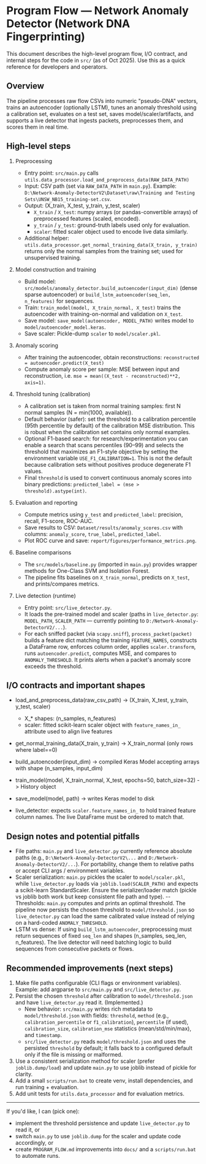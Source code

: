 # Program Flow — Network Anomaly Detector (Network DNA Fingerprinting)

This document describes the high-level program flow, I/O contract, and internal steps for the code in `src/` (as of Oct 2025). Use this as a quick reference for developers and operators.

## Overview
The pipeline processes raw flow CSVs into numeric "pseudo-DNA" vectors, trains an autoencoder (optionally LSTM), tunes an anomaly threshold using a calibration set, evaluates on a test set, saves model/scaler/artifacts, and supports a live detector that ingests packets, preprocesses them, and scores them in real time.

## High-level steps

1. Preprocessing
   - Entry point: `src/main.py` calls `utils.data_processor.load_and_preprocess_data(RAW_DATA_PATH)`
   - Input: CSV path (set via `RAW_DATA_PATH` in `main.py`). Example: `D:\Network-Anomaly-DetectorV2\Dataset\raw\Training and Testing Sets\UNSW_NB15_training-set.csv`.
   - Output: (X_train, X_test, y_train, y_test, scaler)
     - `X_train` / `X_test`: numpy arrays (or pandas-convertible arrays) of preprocessed features (scaled, encoded).
     - `y_train` / `y_test`: ground-truth labels used only for evaluation.
     - `scaler`: fitted scaler object used to encode live data similarly.
   - Additional helper: `utils.data_processor.get_normal_training_data(X_train, y_train)` returns only the normal samples from the training set; used for unsupervised training.

2. Model construction and training
   - Build model: `src/models/anomaly_detector.build_autoencoder(input_dim)` (dense sparse autoencoder) or `build_lstm_autoencoder(seq_len, n_features)` for sequences.
   - Train: `train_model(model, X_train_normal, X_test)` trains the autoencoder with training-on-normal and validation on `X_test`.
   - Save model: `save_model(autoencoder, MODEL_PATH)` writes model to `model/autoencoder_model.keras`.
   - Save scaler: Pickle-dump `scaler` to `model/scaler.pkl`.

3. Anomaly scoring
   - After training the autoencoder, obtain reconstructions: `reconstructed = autoencoder.predict(X_test)`
   - Compute anomaly score per sample: MSE between input and reconstruction, i.e. `mse = mean((X_test - reconstructed)**2, axis=1)`.

4. Threshold tuning (calibration)
   - A calibration set is taken from normal training samples: first N normal samples (N = min(1000, available)).
   - Default behavior (safer): set the threshold to a calibration percentile (95th percentile by default) of the calibration MSE distribution. This is robust when the calibration set contains only normal examples.
   - Optional F1-based search: for research/experimentation you can enable a search that scans percentiles (90–99) and selects the threshold that maximizes an F1-style objective by setting the environment variable `USE_F1_CALIBRATION=1`. This is not the default because calibration sets without positives produce degenerate F1 values.
   - Final `threshold` is used to convert continuous anomaly scores into binary predictions: `predicted_label = (mse > threshold).astype(int)`.

5. Evaluation and reporting
   - Compute metrics using `y_test` and `predicted_label`: precision, recall, F1-score, ROC-AUC.
   - Save results to CSV: `Dataset/results/anomaly_scores.csv` with columns: `anomaly_score`, `true_label`, `predicted_label`.
   - Plot ROC curve and save: `report/figures/performance_metrics.png`.

6. Baseline comparisons
   - The `src/models/baseline.py` (imported in `main.py`) provides wrapper methods for One-Class SVM and Isolation Forest.
   - The pipeline fits baselines on `X_train_normal`, predicts on `X_test`, and prints/compares metrics.

7. Live detection (runtime)
   - Entry point: `src/live_detector.py`.
   - It loads the pre-trained model and scaler (paths in `live_detector.py`: `MODEL_PATH`, `SCALER_PATH` — currently pointing to `D:/Network-Anomaly-DetectorV2/...`).
   - For each sniffed packet (via `scapy.sniff`), `process_packet(packet)` builds a feature dict matching the training `FEATURE_NAMES`, constructs a DataFrame row, enforces column order, applies `scaler.transform`, runs `autoencoder.predict`, computes MSE, and compares to `ANOMALY_THRESHOLD`. It prints alerts when a packet's anomaly score exceeds the threshold.

## I/O contracts and important shapes
- load_and_preprocess_data(raw_csv_path) -> (X_train, X_test, y_train, y_test, scaler)
  - X_* shapes: (n_samples, n_features)
  - scaler: fitted scikit-learn scaler object with `feature_names_in_` attribute used to align live features

- get_normal_training_data(X_train, y_train) -> X_train_normal (only rows where label==0)

- build_autoencoder(input_dim) -> compiled Keras Model accepting arrays with shape (n_samples, input_dim)

- train_model(model, X_train_normal, X_test, epochs=50, batch_size=32) -> History object

- save_model(model, path) -> writes Keras model to disk

- live_detector: expects `scaler.feature_names_in_` to hold trained feature column names. The live DataFrame must be ordered to match that.

## Design notes and potential pitfalls
- File paths: `main.py` and `live_detector.py` currently reference absolute paths (e.g., `D:\Network-Anomaly-DetectorV2\...` and `D:/Network-Anomaly-DetectorV2/...`). For portability, change them to relative paths or accept CLI args / environment variables.
- Scaler serialization: `main.py` pickles the scaler to `model/scaler.pkl`, while `live_detector.py` loads via `joblib.load(SCALER_PATH)` and expects a scikit-learn StandardScaler. Ensure the serializer/loader match (pickle vs joblib both work but keep consistent file path and type).
-- Thresholds: `main.py` computes and prints an optimal threshold. The pipeline now persists the chosen threshold to `model/threshold.json` so `live_detector.py` can load the same calibrated value instead of relying on a hard-coded `ANOMALY_THRESHOLD`.
- LSTM vs dense: If using `build_lstm_autoencoder`, preprocessing must return sequences of fixed `seq_len` and shapes (n_samples, seq_len, n_features). The live detector will need batching logic to build sequences from consecutive packets or flows.

## Recommended improvements (next steps)
1. Make file paths configurable (CLI flags or environment variables). Example: add argparse to `src/main.py` and `src/live_detector.py`.
2. Persist the chosen `threshold` after calibration to `model/threshold.json` and have `live_detector.py` read it. (Implemented.)
   - New behavior: `src/main.py` writes rich metadata to `model/threshold.json` with fields: `threshold`, `method` (e.g., `calibration_percentile` or `f1_calibration`), `percentile` (if used), `calibration_size`, `calibration_mse` statistics (mean/std/min/max), and `timestamp`.
   - `src/live_detector.py` reads `model/threshold.json` and uses the persisted `threshold` by default; it falls back to a configured default only if the file is missing or malformed.
3. Use a consistent serialization method for scaler (prefer `joblib.dump/load`) and update `main.py` to use joblib instead of pickle for clarity.
4. Add a small `scripts/run.bat` to create venv, install dependencies, and run training + evaluation.
5. Add unit tests for `utils.data_processor` and for evaluation metrics.

---

If you'd like, I can (pick one):
- implement the threshold persistence and update `live_detector.py` to read it, or
- switch `main.py` to use `joblib.dump` for the scaler and update code accordingly, or
- create `PROGRAM_FLOW.md` improvements into `docs/` and a `scripts/run.bat` to automate runs.
